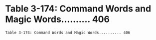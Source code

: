 # Table 3-174: Command Words and Magic Words.......... 406

```
Table 3-174: Command Words and Magic Words.......... 406

```
